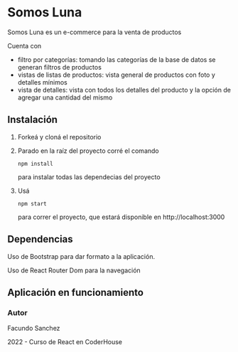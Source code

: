 # Somos Luna

Somos Luna es un e-commerce para la venta de productos 

Cuenta con

-  filtro por categorías: tomando las categorías de la base de datos se generan filtros de productos
- vistas de listas de productos: vista general de productos con foto y detalles mínimos
- vista de detalles: vista con todos los detalles del producto y la opción de agregar una cantidad del mismo


## Instalación

1. Forkeá y cloná el repositorio

2. Parado en la raíz del proyecto corré el comando 
   ```
   npm install
   ```
    para instalar todas las dependecias del proyecto

3. Usá 
   ```
   npm start
   ```
    para correr el proyecto, que estará disponible en http://localhost:3000



## Dependencias

Uso de Bootstrap para dar formato a la aplicación.

Uso de React Router Dom para la navegación


## Aplicación en funcionamiento



### Autor

Facundo Sanchez

2022 - Curso de React en CoderHouse